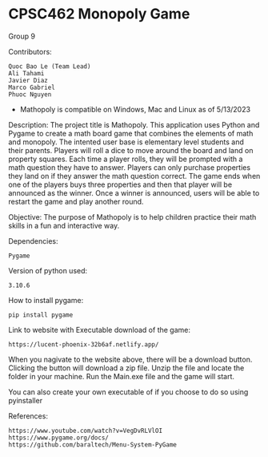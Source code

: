 # CPSC462 Monopoly Game

Group 9

Contributors:

    Quoc Bao Le (Team Lead)
    Ali Tahami
    Javier Diaz
    Marco Gabriel
    Phuoc Nguyen

- Mathopoly is compatible on Windows, Mac and Linux as of 5/13/2023

Description: The project title is Mathopoly. This application uses Python and Pygame to create a math board game that combines the elements
of math and monopoly. The intented user base is elementary level students and their parents. Players will roll a dice to move around the board and land
on property squares. Each time a player rolls, they will be prompted with a math question they have to answer. Players can only purchase properties they
land on if they answer the math question correct. The game ends when one of the players buys three properties and then that player will be announced as the
winner. Once a winner is announced, users will be able to restart the game and play another round.

Objective: The purpose of Mathopoly is to help children practice their math skills in a fun and interactive way.

Dependencies:

    Pygame

Version of python used:

    3.10.6

How to install pygame:

    pip install pygame

Link to website with Executable download of the game:

    https://lucent-phoenix-32b6af.netlify.app/

When you nagivate to the website above, there will be a download button. Clicking the button will download a zip file.
Unzip the file and locate the folder in your machine. Run the Main.exe file and the game will start.

You can also create your own executable of if you choose to do so using pyinstaller

References:

    https://www.youtube.com/watch?v=VegDvRLVlOI
    https://www.pygame.org/docs/
    https://github.com/baraltech/Menu-System-PyGame
